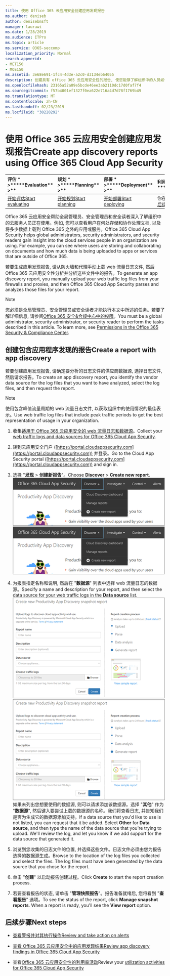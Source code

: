 ```yaml
---
title: 使用 Office 365 云应用安全创建应用发现报告
ms.author: deniseb
author: denisebmsft
manager: laurawi
ms.date: 1/28/2019
ms.audience: ITPro
ms.topic: article
ms.service: O365-seccomp
localization_priority: Normal
search.appverid:
- MET150
- MOE150
ms.assetid: 3e68e691-1fc4-4d3e-a2c0-d3134eb64055
description: 创建具有 office 365 云应用安全性的报告, 使您能够了解组织中的人员如何使用 office 365 和其他应用程序。
ms.openlocfilehash: 23165a52a09e5bcde46ee3ab2110dc17d0faf7f4
ms.sourcegitcommit: f57b4001ef1327f0ea622e716a4d7d78f1769b49
ms.translationtype: MT
ms.contentlocale: zh-CN
ms.lasthandoff: 02/23/2019
ms.locfileid: "30220292"
---
```

# <a name="create-app-discovery-reports-using-office-365-cloud-app-security"></a><span data-ttu-id="116ab-103">使用 Office 365 云应用安全创建应用发现报告</span><span class="sxs-lookup"><span data-stu-id="116ab-103">Create app discovery reports using Office 365 Cloud App Security</span></span>

|<span data-ttu-id="116ab-104">评估 \* *\>*\*</span><span class="sxs-lookup"><span data-stu-id="116ab-104">\*\*\*\*Evaluation\*\* \>\*\*</span></span>|<span data-ttu-id="116ab-105">规划 \* *\>*\*</span><span class="sxs-lookup"><span data-stu-id="116ab-105">\*\*\*\*Planning\*\* \>\*\*</span></span>|<span data-ttu-id="116ab-106">部署 \* *\>*\*</span><span class="sxs-lookup"><span data-stu-id="116ab-106">\*\*\*\*Deployment\*\* \>\*\*</span></span>|<span data-ttu-id="116ab-107">利用率 \* \* \* \*</span><span class="sxs-lookup"><span data-stu-id="116ab-107">\*\*\*\*Utilization\*\*\*\*</span></span>|
|:-----|:-----|:-----|:-----|
|[<span data-ttu-id="116ab-108">开始评估</span><span class="sxs-lookup"><span data-stu-id="116ab-108">Start evaluating</span></span>](office-365-cas-overview.md) <br/> |[<span data-ttu-id="116ab-109">开始规划</span><span class="sxs-lookup"><span data-stu-id="116ab-109">Start planning</span></span>](get-ready-for-office-365-cas.md) <br/> |[<span data-ttu-id="116ab-110">开始部署</span><span class="sxs-lookup"><span data-stu-id="116ab-110">Start deploying</span></span>](turn-on-office-365-cas.md) <br/> |<span data-ttu-id="116ab-111">你在这里!</span><span class="sxs-lookup"><span data-stu-id="116ab-111">You are here!</span></span>  <br/> [<span data-ttu-id="116ab-112">后续步骤</span><span class="sxs-lookup"><span data-stu-id="116ab-112">Next steps</span></span>](#next-steps) <br/> |
   
<span data-ttu-id="116ab-p101">Office 365 云应用安全帮助全局管理员、安全管理员和安全读者深入了解组织中的云服务人员正在使用。例如, 您可以查看用户在何处存储和协作处理文档, 以及将多少数据上载到 Office 365 之外的应用或服务。</span><span class="sxs-lookup"><span data-stu-id="116ab-p101">Office 365 Cloud App Security helps global administrators, security administrators, and security readers gain insight into the cloud services people in an organization are using. For example, you can see where users are storing and collaborating on documents and how much data is being uploaded to apps or services that are outside of Office 365.</span></span>
  
<span data-ttu-id="116ab-115">若要生成应用发现报告, 请从防火墙和代理手动上载 web 流量日志文件, 然后 Office 365 云应用安全性分析并分析这些文件中的报告。</span><span class="sxs-lookup"><span data-stu-id="116ab-115">To generate an app discovery report, you manually upload your web traffic log files from your firewalls and proxies, and then Office 365 Cloud App Security parses and analyzes those files for your report.</span></span>
  
> [!NOTE]
> <span data-ttu-id="116ab-p102">您必须是全局管理员、安全管理员或安全读者才能执行本文中所述的任务。若要了解详细信息, 请参阅[Office 365 安全&amp;合规中心中的权限](permissions-in-the-security-and-compliance-center.md)。</span><span class="sxs-lookup"><span data-stu-id="116ab-p102">You must be a global administrator, security administrator, or security reader to perform the tasks described in this article. To learn more, see [Permissions in the Office 365 Security &amp; Compliance Center](permissions-in-the-security-and-compliance-center.md).</span></span> 
  
## <a name="create-a-report-with-app-discovery"></a><span data-ttu-id="116ab-118">创建包含应用程序发现的报告</span><span class="sxs-lookup"><span data-stu-id="116ab-118">Create a report with app discovery</span></span>

<span data-ttu-id="116ab-119">若要创建应用发现报告, 请确定要分析的日志文件的供应商数据源, 选择日志文件, 然后请求报告。</span><span class="sxs-lookup"><span data-stu-id="116ab-119">To create an app discovery report, you identify the vendor data source for the log files that you want to have analyzed, select the log files, and then request the report.</span></span>
  
> [!NOTE]
> <span data-ttu-id="116ab-120">使用包含峰值流量周期的 web 流量日志文件, 以获取组织中的使用情况的最佳表示。</span><span class="sxs-lookup"><span data-stu-id="116ab-120">Use web traffic log files that include peak traffic periods to get the best representation of usage in your organization.</span></span> 
  
1. <span data-ttu-id="116ab-121">收集[适用于 Office 365 云应用安全的 web 流量日志和数据源](web-traffic-logs-and-data-sources-for-ocas.md)。</span><span class="sxs-lookup"><span data-stu-id="116ab-121">Collect your [web traffic logs and data sources for Office 365 Cloud App Security](web-traffic-logs-and-data-sources-for-ocas.md).</span></span>
    
2. <span data-ttu-id="116ab-122">转到云应用安全门户 ([https://portal.cloudappsecurity.com](https://portal.cloudappsecurity.com)) 并登录。</span><span class="sxs-lookup"><span data-stu-id="116ab-122">Go to the Cloud App Security portal ([https://portal.cloudappsecurity.com](https://portal.cloudappsecurity.com)) and sign in.</span></span> 
       
3. <span data-ttu-id="116ab-123">选择 "**发现** \> **创建新报告**"。</span><span class="sxs-lookup"><span data-stu-id="116ab-123">Choose **Discover** \> **Create new report**.</span></span> <br><span data-ttu-id="116ab-124">![在 Office 365 CAS 门户中, 选择 "发现"](media/73b5299f-94b5-49dd-a00f-154d188eb2c5.png)</span><span class="sxs-lookup"><span data-stu-id="116ab-124">![In the Office 365 CAS portal, choose Discover](media/73b5299f-94b5-49dd-a00f-154d188eb2c5.png)</span></span><br>
  
4. <span data-ttu-id="116ab-125">为报表指定名称和说明, 然后在 "**数据源**" 列表中选择 web 流量日志的数据源。</span><span class="sxs-lookup"><span data-stu-id="116ab-125">Specify a name and description for your report, and then select the data source for your web traffic logs in the **Data source** list.</span></span> <br><span data-ttu-id="116ab-126">![在 O365 CAS 中, 选择\> "发现创建新报告"](media/22e660f0-5eb2-49fa-9fea-f88a5809a07b.png)</span><span class="sxs-lookup"><span data-stu-id="116ab-126">![In O365 CAS, choose Discover \> Create new report](media/22e660f0-5eb2-49fa-9fea-f88a5809a07b.png)</span></span><br><span data-ttu-id="116ab-p103">如果未列出您想要使用的数据源, 则可以请求添加该数据源。选择 "**其他**" 作为 "**数据源**", 然后键入要尝试上载的数据源的名称。我们将查看日志, 并告知我们是否为生成它的数据源添加支持。</span><span class="sxs-lookup"><span data-stu-id="116ab-p103">If a data source that you'd like to use is not listed, you can request that it be added. Select **Other** for **Data source**, and then type the name of the data source that you're trying to upload. We'll review the log, and let you know if we add support for the data source that generated it.</span></span> 
  
5. <span data-ttu-id="116ab-p104">浏览到您收集的日志文件的位置, 并选择这些文件。日志文件必须由您为报告选择的数据源生成。</span><span class="sxs-lookup"><span data-stu-id="116ab-p104">Browse to the location of the log files you collected and select the files. The log files must have been generated by the data source that you chose for the report.</span></span>
    
6. <span data-ttu-id="116ab-132">单击 "**创建**" 以启动报告创建过程。</span><span class="sxs-lookup"><span data-stu-id="116ab-132">Click **Create** to start the report creation process.</span></span> 
    
7. <span data-ttu-id="116ab-p105">若要查看报告的状态, 请单击 "**管理快照报告**"。报告准备就绪后, 您将看到 "**查看报告**" 选项。</span><span class="sxs-lookup"><span data-stu-id="116ab-p105">To see the status of the report, click **Manage snapshot reports**. When a report is ready, you'll see the **View report** option.</span></span> 
    
## <a name="next-steps"></a><span data-ttu-id="116ab-135">后续步骤</span><span class="sxs-lookup"><span data-stu-id="116ab-135">Next steps</span></span>

- [<span data-ttu-id="116ab-136">查看警报并对其执行操作</span><span class="sxs-lookup"><span data-stu-id="116ab-136">Review and take action on alerts</span></span>](review-office-365-cas-alerts.md)
    
- [<span data-ttu-id="116ab-137">查看 Office 365 云应用安全中的应用发现结果</span><span class="sxs-lookup"><span data-stu-id="116ab-137">Review app discovery findings in Office 365 Cloud App Security</span></span>](review-app-discovery-findings-in-ocas.md)
    
- <span data-ttu-id="116ab-138">查看[Office 365 云应用安全性的利用率活动](utilization-activities-for-ocas.md)</span><span class="sxs-lookup"><span data-stu-id="116ab-138">Review your [utilization activities for Office 365 Cloud App Security](utilization-activities-for-ocas.md)</span></span>
    

